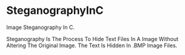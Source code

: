 # SteganographyInC
Image Steganography In C.

Steganography Is The Process To Hide Text Files In A Image Without Altering The Original Image. The Text Is Hidden In .BMP Image Files.
